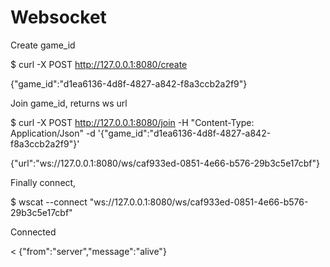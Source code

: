 # Websocket

Create game_id

$ curl -X POST http://127.0.0.1:8080/create

{"game_id":"d1ea6136-4d8f-4827-a842-f8a3ccb2a2f9"}

Join game_id, returns ws url

$ curl -X POST http://127.0.0.1:8080/join -H "Content-Type: Application/Json" -d '{"game_id":"d1ea6136-4d8f-4827-a842-f8a3ccb2a2f9"}'


{"url":"ws://127.0.0.1:8080/ws/caf933ed-0851-4e66-b576-29b3c5e17cbf"}

Finally connect,

$ wscat --connect "ws://127.0.0.1:8080/ws/caf933ed-0851-4e66-b576-29b3c5e17cbf"

Connected

< {"from":"server","message":"alive"}
